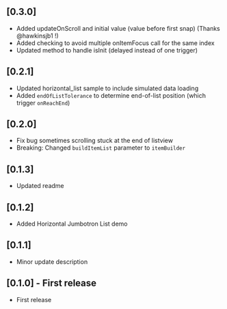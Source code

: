 ## [0.3.0]
- Added updateOnScroll and initial value (value before first snap) (Thanks @hawkinsjb1 !)
- Added checking to avoid multiple onItemFocus call for the same index
- Updated method to handle isInit (delayed instead of one trigger)

## [0.2.1]
- Updated horizontal_list sample to include simulated data loading
- Added `endOfListTolerance` to determine end-of-list position (which trigger `onReachEnd`)

## [0.2.0]
- Fix bug sometimes scrolling stuck at the end of listview
- Breaking: Changed `buildItemList` parameter to `itemBuilder`

## [0.1.3]
- Updated readme

## [0.1.2]
- Added Horizontal Jumbotron List demo

## [0.1.1]
- Minor update description

## [0.1.0] - First release
- First release
